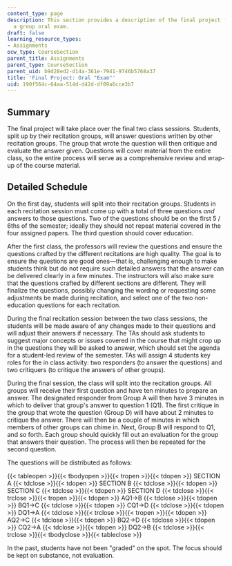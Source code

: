 ```yaml
---
content_type: page
description: This section provides a description of the final project for the course,
  a group oral exam.
draft: false
learning_resource_types:
- Assignments
ocw_type: CourseSection
parent_title: Assignments
parent_type: CourseSection
parent_uid: b9d28ed2-d14a-361e-7941-9746b5768a37
title: 'Final Project: Oral "Exam"'
uid: 190f564c-64aa-514d-d42d-df09a6cce3b7
---
```

## Summary

The final project will take place over the final two class sessions. Students, split up by their recitation groups, will answer questions written by other recitation groups. The group that wrote the question will then critique and evaluate the answer given. Questions will cover material from the entire class, so the entire process will serve as a comprehensive review and wrap-up of the course material.

## Detailed Schedule

On the first day, students will split into their recitation groups. Students in each recitation session must come up with a total of three questions _and_ answers to those questions. Two of the questions should be on the first 5 / 6ths of the semester; ideally they should not repeat material covered in the four assigned papers. The third question should cover education.

After the first class, the professors will review the questions and ensure the questions crafted by the different recitations are high quality. The goal is to ensure the questions are good ones—that is, challenging enough to make students think but do not require such detailed answers that the answer can be delivered clearly in a few minutes. The instructors will also make sure that the questions crafted by different sections are different. They will finalize the questions, possibly changing the wording or requesting some adjustments be made during recitation, and select one of the two non-education questions for each recitation.

During the final recitation session between the two class sessions, the students will be made aware of any changes made to their questions and will adjust their answers if necessary. The TAs should ask students to suggest major concepts or issues covered in the course that might crop up in the questions they will be asked to answer, which should set the agenda for a student-led review of the semester. TAs will assign 4 students key roles for the in class activity: two responders (to answer the questions) and two critiquers (to critique the answers of other groups).

During the final session, the class will split into the recitation groups. All groups will receive their first question and have ten minutes to prepare an answer. The designated responder from Group A will then have 3 minutes in which to deliver that group's answer to question 1 (Q1). The first critique in the group that wrote the question (Group D) will have about 2 minutes to critique the answer. There will then be a couple of minutes in which members of other groups can chime in. Next, Group B will respond to Q1, and so forth. Each group should quickly fill out an evaluation for the group that answers their question. The process will then be repeated for the second question.

The questions will be distributed as follows:

{{< tableopen >}}{{< tbodyopen >}}{{< tropen >}}{{< tdopen >}}
SECTION A
{{< tdclose >}}{{< tdopen >}}
SECTION B
{{< tdclose >}}{{< tdopen >}}
SECTION C
{{< tdclose >}}{{< tdopen >}}
SECTION D
{{< tdclose >}}{{< trclose >}}{{< tropen >}}{{< tdopen >}}
AQ1→B
{{< tdclose >}}{{< tdopen >}}
BQ1→C
{{< tdclose >}}{{< tdopen >}}
CQ1→D
{{< tdclose >}}{{< tdopen >}}
DQ1→A
{{< tdclose >}}{{< trclose >}}{{< tropen >}}{{< tdopen >}}
AQ2→C
{{< tdclose >}}{{< tdopen >}}
BQ2→D
{{< tdclose >}}{{< tdopen >}}
CQ2→A
{{< tdclose >}}{{< tdopen >}}
DQ2→B
{{< tdclose >}}{{< trclose >}}{{< tbodyclose >}}{{< tableclose >}}

In the past, students have not been "graded" on the spot. The focus should be kept on substance, not evaluation.